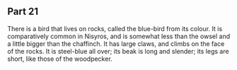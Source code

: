 ## Part 21

There is a bird that lives on rocks, called the blue-bird from its colour.
It is comparatively common in Nisyros, and is somewhat less than the owsel and a little bigger than the chaffinch.
It has large claws, and climbs on the face of the rocks.
It is steel-blue all over; its beak is long and slender; its legs are short, like those of the woodpecker.

